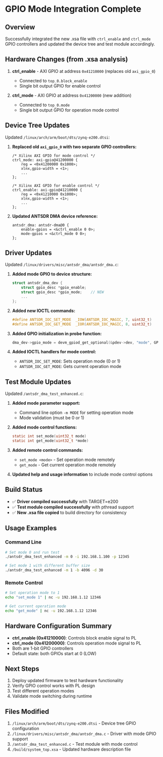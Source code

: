 # GPIO Mode Integration Complete

## Overview
Successfully integrated the new .xsa file with `ctrl_enable` and `ctrl_mode` GPIO controllers and updated the device tree and test module accordingly.

## Hardware Changes (from .xsa analysis)
1. **ctrl_enable** - AXI GPIO at address `0x41210000` (replaces old `axi_gpio_0`)
   - Connected to `top_0.block_enable`
   - Single bit output GPIO for enable control

2. **ctrl_mode** - AXI GPIO at address `0x41200000` (new addition)
   - Connected to `top_0.mode`
   - Single bit output GPIO for operation mode control

## Device Tree Updates
Updated `/linux/arch/arm/boot/dts/zynq-e200.dtsi`:

1. **Replaced old `axi_gpio_0` with two separate GPIO controllers:**
   ```dts
   /* Xilinx AXI GPIO for mode control */
   ctrl_mode: axi-gpio@41200000 {
       reg = <0x41200000 0x1000>;
       xlnx,gpio-width = <1>;
       ...
   };

   /* Xilinx AXI GPIO for enable control */
   ctrl_enable: axi-gpio@41210000 {
       reg = <0x41210000 0x1000>;
       xlnx,gpio-width = <1>;
       ...
   };
   ```

2. **Updated ANTSDR DMA device reference:**
   ```dts
   antsdr_dma: antsdr-dma@0 {
       enable-gpios = <&ctrl_enable 0 0>;
       mode-gpios = <&ctrl_mode 0 0>;
   };
   ```

## Driver Updates
Updated `/linux/drivers/misc/antsdr_dma/antsdr_dma.c`:

1. **Added mode GPIO to device structure:**
   ```c
   struct antsdr_dma_dev {
       struct gpio_desc *gpio_enable;
       struct gpio_desc *gpio_mode;    // NEW
       ...
   };
   ```

2. **Added new IOCTL commands:**
   ```c
   #define ANTSDR_IOC_SET_MODE  _IOW(ANTSDR_IOC_MAGIC, 7, uint32_t)
   #define ANTSDR_IOC_GET_MODE  _IOR(ANTSDR_IOC_MAGIC, 8, uint32_t)
   ```

3. **Added GPIO initialization in probe function:**
   ```c
   dma_dev->gpio_mode = devm_gpiod_get_optional(&pdev->dev, "mode", GPIOD_OUT_LOW);
   ```

4. **Added IOCTL handlers for mode control:**
   - `ANTSDR_IOC_SET_MODE`: Sets operation mode (0 or 1)
   - `ANTSDR_IOC_GET_MODE`: Gets current operation mode

## Test Module Updates
Updated `/antsdr_dma_test_enhanced.c`:

1. **Added mode parameter support:**
   - Command line option `-m MODE` for setting operation mode
   - Mode validation (must be 0 or 1)

2. **Added mode control functions:**
   ```c
   static int set_mode(uint32_t mode)
   static int get_mode(uint32_t *mode)
   ```

3. **Added remote control commands:**
   - `set_mode <mode>` - Set operation mode remotely
   - `get_mode` - Get current operation mode remotely

4. **Updated help and usage information** to include mode control options

## Build Status
- ✅ **Driver compiled successfully** with TARGET=e200
- ✅ **Test module compiled successfully** with pthread support
- ✅ **New .xsa file copied** to build directory for consistency

## Usage Examples

### Command Line
```bash
# Set mode 0 and run test
./antsdr_dma_test_enhanced -m 0 -i 192.168.1.100 -p 12345

# Set mode 1 with different buffer size
./antsdr_dma_test_enhanced -m 1 -b 4096 -d 30
```

### Remote Control
```bash
# Set operation mode to 1
echo "set_mode 1" | nc -u 192.168.1.12 12346

# Get current operation mode
echo "get_mode" | nc -u 192.168.1.12 12346
```

## Hardware Configuration Summary
- **ctrl_enable (0x41210000)**: Controls block enable signal to PL
- **ctrl_mode (0x41200000)**: Controls operation mode signal to PL
- Both are 1-bit GPIO controllers
- Default state: both GPIOs start at 0 (LOW)

## Next Steps
1. Deploy updated firmware to test hardware functionality
2. Verify GPIO control works with PL design
3. Test different operation modes
4. Validate mode switching during runtime

## Files Modified
1. `/linux/arch/arm/boot/dts/zynq-e200.dtsi` - Device tree GPIO configuration
2. `/linux/drivers/misc/antsdr_dma/antsdr_dma.c` - Driver with mode GPIO support  
3. `/antsdr_dma_test_enhanced.c` - Test module with mode control
4. `/build/system_top.xsa` - Updated hardware description file
